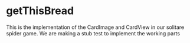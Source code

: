 # getThisBread

This is the implementation of the CardImage and CardView in our solitare spider game. We are making a stub test to implement the working parts
